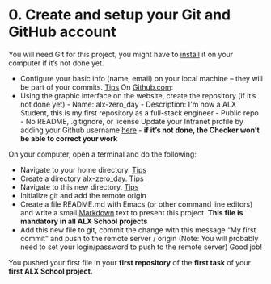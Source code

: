 # 0. Create and setup your Git and GitHub account

You will need Git for this project, you might have to [install](https://git-scm.com/book/en/v2/Getting-Started-Installing-Git "Title") it on your computer if it’s not done yet.

* Configure your basic info (name, email) on your local machine – they will be part of your commits.  [Tips](https://git-scm.com/book/en/v2/Getting-Started-First-Time-Git-Setup "Title") On [Github.com](https://github.com/ "Title"):
* Using the graphic interface on the website, create the repository (if it’s not done yet)
        - Name: alx-zero_day
        - Description: I'm now a ALX Student, this is my first repository as a full-stack engineer
        - Public repo
        - No README, .gitignore, or license
Update your Intranet profile by adding your Github username [here](https://alx-intranet.hbtn.io/users/my_profile "Title") - __if it’s not done, the Checker won’t be able to correct your work__

On your computer, open a terminal and do the following:

* Navigate to your home directory. [Tips](https://linuxconfig.org/single-linux-command-to-return-to-home-directory "Title")
* Create a directory alx-zero_day. [Tips](https://help.ubuntu.com/community/Beginners/BashScripting "Title")
* Navigate to this new directory. [Tips](https://askubuntu.com/questions/232442/how-do-i-navigate-between-directories-in-terminal "Title")
* Initialize git and add the remote origin
* Create a file README.md with Emacs (or other command line editors) and write a small [Markdown](https://wordpress.com/support/markdown-quick-reference/ "Title") text to present this project. __This file is mandatory in all ALX School projects__
* Add this new file to git, commit the change with this message “My first commit” and push to the remote server / origin (Note: You will probably need to set your login/password to push to the remote server)
Good job!

You pushed your first file in your __first repository__ of the __first task__ of your __first ALX School project.__
